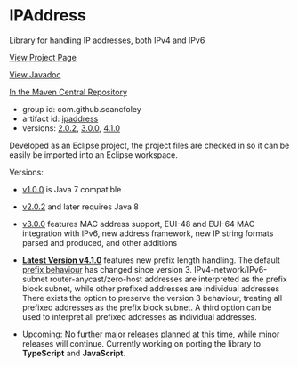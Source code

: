 # IPAddress
Library for handling IP addresses, both IPv4 and IPv6

[View Project Page](https://seancfoley.github.io/IPAddress/)

[View Javadoc](https://seancfoley.github.io/IPAddress/IPAddress/apidocs/)

[In the Maven Central Repository](https://repo1.maven.org/maven2/com/github/seancfoley/ipaddress/)
- group id: com.github.seancfoley
- artifact id: [ipaddress](https://search.maven.org/#search%7Cga%7C1%7Cipaddress)
- versions: [2.0.2](https://search.maven.org/#artifactdetails%7Ccom.github.seancfoley%7Cipaddress%7C2.0.2%7Cjar), [3.0.0](https://search.maven.org/#artifactdetails%7Ccom.github.seancfoley%7Cipaddress%7C3.0.0%7Cjar), [4.1.0](https://search.maven.org/#artifactdetails%7Ccom.github.seancfoley%7Cipaddress%7C4.1.0%7Cjar)

Developed as an Eclipse project, the project files are checked in so it can be easily be imported into an Eclipse workspace.

Versions:

- [v1.0.0](https://github.com/seancfoley/IPAddress/releases/tag/v1.0.0) is Java 7 compatible

- [v2.0.2](https://github.com/seancfoley/IPAddress/releases/tag/v2.0.2) and later requires Java 8

- [v3.0.0](https://github.com/seancfoley/IPAddress/releases/tag/v3.0.0) features MAC address support, EUI-48 and EUI-64 MAC integration with IPv6, new address framework, new IP string formats parsed and produced, and other additions

- **[Latest Version v4.1.0](https://github.com/seancfoley/IPAddress/releases/tag/v4.1.0)** features new prefix length handling.  The default [prefix behaviour](https://seancfoley.github.io/IPAddress/#_Prefix_Length_Handling) has changed since version 3.  IPv4-network/IPv6-subnet router-anycast/zero-host addresses are interpreted as the prefix block subnet, while other prefixed addresses are individual addresses There exists the option to preserve the version 3 behaviour, treating all prefixed addresses as the prefix block subnet.  A third option can be used to interpret all prefixed addresses as individual addresses.

- Upcoming: No further major releases planned at this time, while minor releases will continue.  Currently working on porting the library to **TypeScript** and **JavaScript**.
